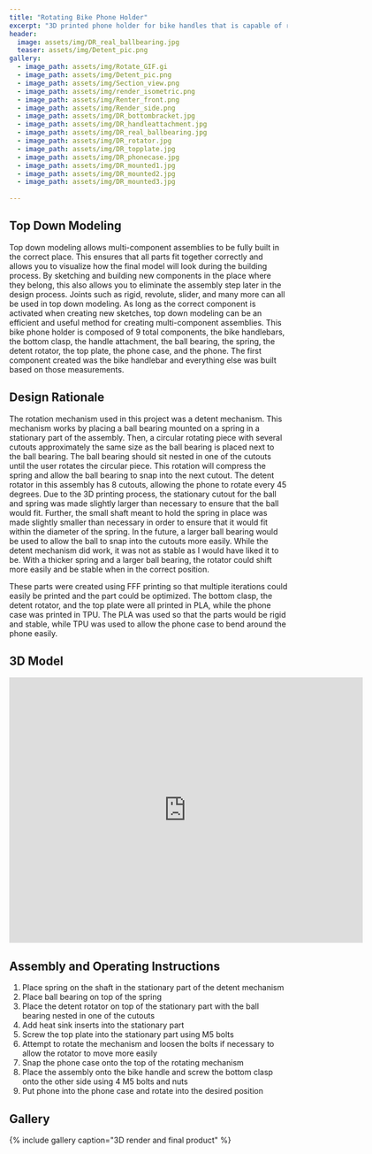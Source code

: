 ```yaml
---
title: "Rotating Bike Phone Holder"
excerpt: "3D printed phone holder for bike handles that is capable of rotating"
header:
  image: assets/img/DR_real_ballbearing.jpg
  teaser: assets/img/Detent_pic.png
gallery:
  - image_path: assets/img/Rotate_GIF.gi
  - image_path: assets/img/Detent_pic.png
  - image_path: assets/img/Section_view.png
  - image_path: assets/img/render_isometric.png
  - image_path: assets/img/Renter_front.png
  - image_path: assets/img/Render_side.png
  - image_path: assets/img/DR_bottombracket.jpg
  - image_path: assets/img/DR_handleattachment.jpg
  - image_path: assets/img/DR_real_ballbearing.jpg
  - image_path: assets/img/DR_rotator.jpg
  - image_path: assets/img/DR_topplate.jpg
  - image_path: assets/img/DR_phonecase.jpg
  - image_path: assets/img/DR_mounted1.jpg
  - image_path: assets/img/DR_mounted2.jpg
  - image_path: assets/img/DR_mounted3.jpg
   
---
```


## Top Down Modeling

Top down modeling allows multi-component assemblies to be fully built in the correct place. This ensures that all parts fit together correctly and allows you to visualize how the final model will look during the building process. By sketching and building new components in the place where they belong, this also allows you to eliminate the assembly step later in the design process. Joints such as rigid, revolute, slider, and many more can all be used in top down modeling. As long as the correct component is activated when creating new sketches, top down modeling can be an efficient and useful method for creating multi-component assemblies. This bike phone holder is composed of 9 total components, the bike handlebars, the bottom clasp, the handle attachment, the ball bearing, the spring, the detent rotator, the top plate, the phone case, and the phone. The first component created was the bike handlebar and everything else was built based on those measurements. 

## Design Rationale

The rotation mechanism used in this project was a detent mechanism. This mechanism works by placing a ball bearing mounted on a spring in a stationary part of the assembly. Then, a circular rotating piece with several cutouts approximately the same size as the ball bearing is placed next to the ball bearing. The ball bearing should sit nested in one of the cutouts until the user rotates the circular piece. This rotation will compress the spring and allow the ball bearing to snap into the next cutout. The detent rotator in this assembly has 8 cutouts, allowing the phone to rotate every 45 degrees. Due to the 3D printing process, the stationary cutout for the ball and spring was made slightly larger than necessary to ensure that the ball would fit. Further, the small shaft meant to hold the spring in place was made slightly smaller than necessary in order to ensure that it would fit within the diameter of the spring. In the future, a larger ball bearing would be used to allow the ball to snap into the cutouts more easily. While the detent mechanism did work, it was not as stable as I would have liked it to be. With a thicker spring and a larger ball bearing, the rotator could shift more easily and be stable when in the correct position. 

These parts were created using FFF printing so that multiple iterations could easily be printed and the part could be optimized. The bottom clasp, the detent rotator, and the top plate were all printed in PLA, while the phone case was printed in TPU. The PLA was used so that the parts would be rigid and stable, while TPU was used to allow the phone case to bend around the phone easily. 

## 3D Model

<iframe src="https://vanderbilt643.autodesk360.com/shares/public/SH286ddQT78850c0d8a4bacc05d0ce550897?mode=embed" width="640" height="480" allowfullscreen="true" webkitallowfullscreen="true" mozallowfullscreen="true"  frameborder="0"></iframe>


## Assembly and Operating Instructions

1. Place spring on the shaft in the stationary part of the detent mechanism
2. Place ball bearing on top of the spring
3. Place the detent rotator on top of the stationary part with the ball bearing nested in one of the cutouts
4. Add heat sink inserts into the stationary part
5. Screw the top plate into the stationary part using M5 bolts 
6. Attempt to rotate the mechanism and loosen the bolts if necessary to allow the rotator to move more easily
7. Snap the phone case onto the top of the rotating mechanism
8. Place the assembly onto the bike handle and screw the bottom clasp onto the other side using 4 M5 bolts and nuts
9. Put phone into the phone case and rotate into the desired position

## Gallery

{% include gallery caption="3D render and final product" %}
